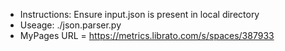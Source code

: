 - Instructions: Ensure input.json is present in local directory
- Useage: ./json.parser.py
- MyPages URL = https://metrics.librato.com/s/spaces/387933
